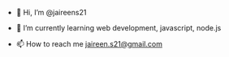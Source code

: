 - 👋 Hi, I’m @jaireens21

- 🌱 I’m currently learning web development, javascript, node.js

- 📫 How to reach me jaireen.s21@gmail.com

<!---
jaireens21/jaireens21 is a ✨ special ✨ repository because its `README.md` (this file) appears on your GitHub profile.
You can click the Preview link to take a look at your changes.
--->
